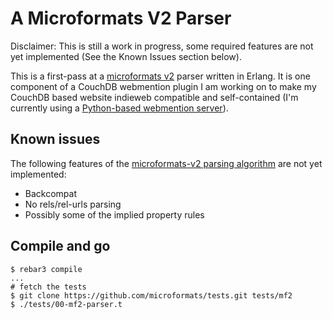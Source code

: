 # A Microformats V2 Parser

Disclaimer: This is still a work in progress, some required features are not yet implemented (See the Known Issues section below).

This is a first-pass at a [microformats v2] parser written in Erlang. It is one component of a CouchDB webmention plugin I am working on to make my CouchDB based website indieweb compatible and self-contained (I'm currently using a [Python-based webmention server][indie-flask]).

## Known issues

The following features of the [microformats-v2 parsing algorithm][mf2parsing] are not yet implemented:

- Backcompat
- No rels/rel-urls parsing
- Possibly some of the implied property rules

## Compile and go

~~~~
$ rebar3 compile
...
# fetch the tests
$ git clone https://github.com/microformats/tests.git tests/mf2
$ ./tests/00-mf2-parser.t
~~~~

[microformats v2]: http://microformats.org
[mf2parsing]: http://microformats.org/wiki/microformats2-parsing
[indie-flask]: https://github.com/hazybluedot/indie_flask
